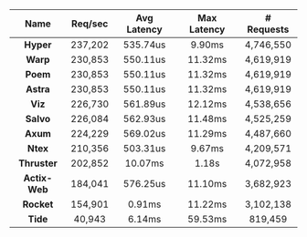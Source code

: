 |   **Name**   |   Req/sec   | Avg Latency | Max Latency |  # Requests |
|:------------:|:-----------:|:-----------:|:-----------:|:-----------:|
|**Hyper**|237,202|535.74us|9.90ms|4,746,550|
|**Warp**|230,853|550.11us|11.32ms|4,619,919|
|**Poem**|230,853|550.11us|11.32ms|4,619,919|
|**Astra**|230,853|550.11us|11.32ms|4,619,919|
|**Viz**|226,730|561.89us|12.12ms|4,538,656|
|**Salvo**|226,084|562.93us|11.48ms|4,525,259|
|**Axum**|224,229|569.02us|11.29ms|4,487,660|
|**Ntex**|210,356|503.31us|9.67ms|4,209,571|
|**Thruster**|202,852|10.07ms|1.18s|4,072,958|
|**Actix-Web**|184,041|576.25us|11.10ms|3,682,923|
|**Rocket**|154,901|0.91ms|11.22ms|3,102,138|
|**Tide**|40,943|6.14ms|59.53ms|819,459|
